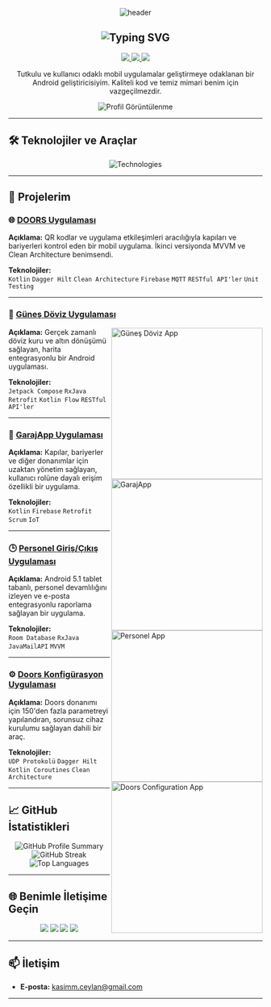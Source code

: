 <!-- Banner -->
<p align="center">
  <img src="https://capsule-render.vercel.app/api?type=waving&color=0:7F52FF,100:F75C7E&height=200&section=header&text=Kasım%20Ceylan&fontSize=50&fontColor=ffffff&animation=fadeIn&fontAlignY=38" alt="header" />
</p>

<!-- Animasyonlu Başlık -->
<h2 align="center">
  <img src="https://readme-typing-svg.herokuapp.com?font=Fira+Code&size=25&duration=4000&pause=500&color=F75C7E&center=true&vCenter=true&width=500&lines=Merhaba,+ben+Kasım+Ceylan;Android+Uygulama+Geliştiricisi;Hoş+geldiniz!" alt="Typing SVG" />
</h2>

<!-- Sosyal Medya İkonları -->
<p align="center">
  <a href="https://linkedin.com/in/kasimceylan">
    <img src="https://img.shields.io/badge/LinkedIn-%230077B5.svg?style=for-the-badge&logo=linkedin&logoColor=white" />
  </a>
  <a href="https://twitter.com/kasimceylan">
    <img src="https://img.shields.io/badge/Twitter-%231DA1F2.svg?style=for-the-badge&logo=twitter&logoColor=white" />
  </a>
  <a href="mailto:kasimm.ceylan@gmail.com">
    <img src="https://img.shields.io/badge/Email-D14836?style=for-the-badge&logo=gmail&logoColor=white" />
  </a>
</p>

<!-- Kısa Tanıtım -->
<p align="center">
  Tutkulu ve kullanıcı odaklı mobil uygulamalar geliştirmeye odaklanan bir Android geliştiricisiyim. Kaliteli kod ve temiz mimari benim için vazgeçilmezdir.
</p>

<!-- Profil Görüntülenme Sayacı -->
<p align="center">
  <img src="https://komarev.com/ghpvc/?username=kasimcyln&label=Profil+Görüntülenme&color=brightgreen" alt="Profil Görüntülenme" />
</p>

---

## 🛠 **Teknolojiler ve Araçlar**

<p align="center">
  <!-- Kullanılan Teknolojiler -->
  <img src="https://skillicons.dev/icons?i=kotlin,java,firebase,androidstudio,git,github&theme=light" alt="Technologies" />
</p>

---

## 🚀 **Projelerim**

### 🌐 **[DOORS Uygulaması](https://github.com/kasimcyln/doors-app)**


**Açıklama:** QR kodlar ve uygulama etkileşimleri aracılığıyla kapıları ve bariyerleri kontrol eden bir mobil uygulama. İkinci versiyonda MVVM ve Clean Architecture benimsendi.

**Teknolojiler:**  
`Kotlin` `Dagger Hilt` `Clean Architecture` `Firebase` `MQTT` `RESTful API'ler` `Unit Testing`

---

### 📱 **[Güneş Döviz Uygulaması](https://github.com/kasimcyln/gunes-doviz-app)**

<img align="right" src="https://raw.githubusercontent.com/kasimcyln/gunes-doviz-app/master/screenshot.png" width="300" alt="Güneş Döviz App" />

**Açıklama:** Gerçek zamanlı döviz kuru ve altın dönüşümü sağlayan, harita entegrasyonlu bir Android uygulaması.

**Teknolojiler:**  
`Jetpack Compose` `RxJava` `Retrofit` `Kotlin Flow` `RESTful API'ler`

---

### 🚗 **[GarajApp Uygulaması](https://github.com/kasimcyln/garajapp)**

<img align="right" src="https://raw.githubusercontent.com/kasimcyln/garajapp/master/screenshot.png" width="300" alt="GarajApp" />

**Açıklama:** Kapılar, bariyerler ve diğer donanımlar için uzaktan yönetim sağlayan, kullanıcı rolüne dayalı erişim özellikli bir uygulama.

**Teknolojiler:**  
`Kotlin` `Firebase` `Retrofit` `Scrum` `IoT`

---

### 🕒 **[Personel Giriş/Çıkış Uygulaması](https://github.com/kasimcyln/personnel-app)**

<img align="right" src="https://raw.githubusercontent.com/kasimcyln/personnel-app/master/screenshot.png" width="300" alt="Personel App" />

**Açıklama:** Android 5.1 tablet tabanlı, personel devamlılığını izleyen ve e-posta entegrasyonlu raporlama sağlayan bir uygulama.

**Teknolojiler:**  
`Room Database` `RxJava` `JavaMailAPI` `MVVM`

---

### ⚙️ **[Doors Konfigürasyon Uygulaması](https://github.com/kasimcyln/doors-config-app)**

<img align="right" src="https://raw.githubusercontent.com/kasimcyln/doors-config-app/master/screenshot.png" width="300" alt="Doors Configuration App" />

**Açıklama:** Doors donanımı için 150'den fazla parametreyi yapılandıran, sorunsuz cihaz kurulumu sağlayan dahili bir araç.

**Teknolojiler:**  
`UDP Protokolü` `Dagger Hilt` `Kotlin Coroutines` `Clean Architecture`

---

## 📈 **GitHub İstatistikleri**

<p align="center">
  <!-- GitHub Stats -->
  <img src="https://github-profile-summary-cards.vercel.app/api/cards/profile-details?username=kasimcyln&theme=radical" alt="GitHub Profile Summary" />
  
  <!-- GitHub Streak -->
  <img src="https://github-readme-streak-stats.herokuapp.com/?user=kasimcyln&theme=radical" alt="GitHub Streak" />
  
  <!-- Top Languages -->
  <img src="https://github-readme-stats.vercel.app/api/top-langs/?username=kasimcyln&layout=compact&theme=radical" alt="Top Languages" />
</p>

---

## 🌐 **Benimle İletişime Geçin**

<p align="center">
  <a href="https://linkedin.com/in/kasimceylan"><img src="https://img.shields.io/badge/LinkedIn-%230077B5.svg?style=for-the-badge&logo=linkedin&logoColor=white" /></a>
  <a href="https://twitter.com/kasimceylan"><img src="https://img.shields.io/badge/Twitter-%231DA1F2.svg?style=for-the-badge&logo=twitter&logoColor=white" /></a>
  <a href="mailto:kasimm.ceylan@gmail.com"><img src="https://img.shields.io/badge/Email-%23D14836.svg?style=for-the-badge&logo=gmail&logoColor=white" /></a>
  <a href="https://medium.com/@kceylan"><img src="https://img.shields.io/badge/Medium-%23000000.svg?style=for-the-badge&logo=medium&logoColor=white" /></a>
</p>

---

## 📫 **İletişim**

- **E-posta:** [kasimm.ceylan@gmail.com](mailto:kasimm.ceylan@gmail.com)

---

